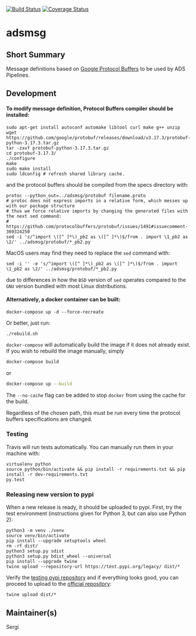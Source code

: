 [![Build Status](https://travis-ci.org/adsabs/ADSPipelineMsg.svg)](https://travis-ci.org/adsabs/ADSPipelineMsg)
[![Coverage Status](https://coveralls.io/repos/adsabs/ADSPipelineMsg/badge.svg)](https://coveralls.io/r/adsabs/ADSPipelineMsg)


# adsmsg

## Short Summary

Message definitions based on [Google Protocol Buffers](https://developers.google.com/protocol-buffers/) to be used by ADS Pipelines.

## Development

#### To modify message definition, Protocol Buffers compiler should be installed:

```
sudo apt-get install autoconf automake libtool curl make g++ unzip
wget https://github.com/google/protobuf/releases/download/v3.17.3/protobuf-python-3.17.3.tar.gz
tar -zxvf protobuf-python-3.17.3.tar.gz
cd protobuf-3.17.3/
./configure
make
sudo make install
sudo ldconfig # refresh shared library cache.
```

and the protocol buffers should be compiled from the specs directory with:

```
protoc --python_out=../adsmsg/protobuf filename.proto
# protoc does not express imports in a relative form, which messes up with our package structure
# thus we force relative imports by changing the generated files with the next sed command:
# 	https://github.com/protocolbuffers/protobuf/issues/1491#issuecomment-369324250
sed -i 's/^import \([^ ]*\)_pb2 as \([^ ]*\)$/from . import \1_pb2 as \2/' ../adsmsg/protobuf/*_pb2.py
```
MacOS users may find they need to replace the `sed` command with:
```
sed -i '' -e 's/^import \([^ ]*\)_pb2 as \([^ ]*\)$/from . import \1_pb2 as \2/' ../adsmsg/protobuf/*_pb2.py
```
due to differences in how the `BSD` version of `sed` operates compared to the `GNU` version bundled with most Linux distributions.

 #### Alternatively, a docker container can be built:

```
docker-compose up -d --force-recreate
```

Or better, just run:

```
./rebuild.sh
```

`docker-compose` will automatically build the image if it does not already exist. If you wish to rebuild the image manually, simply

```bash
docker-compose build
```
or

```bash
docker-compose up --build
```
The `--no-cache` flag can be added to stop `docker` from using the cache for the build.

Regardless of the chosen path, this must be run every time the protocol buffers specifications are changed.


### Testing

Travis will run tests automatically. You can manually run them in your machine with:

```
virtualenv python
source python/bin/activate && pip install -r requirements.txt && pip install -r dev-requirements.txt
py.test
```

### Releasing new version to pypi

When a new release is ready, it should be uploaded to pypi. First, try the test environment (instructions given for Python 3, but can also use Python 2):

```
python3 -m venv ./venv
source venv/bin/activate
pip install --upgrade setuptools wheel
rm -rf dist/
python3 setup.py sdist
python3 setup.py bdist_wheel --universal
pip install --upgrade twine
twine upload --repository-url https://test.pypi.org/legacy/ dist/*
```

Verify the [testing pypi repository](https://test.pypi.org/project/adsmsg/) and if everything looks good, you can proceed to upload to the [official repository](https://pypi.org/project/adsmsg/):

```
twine upload dist/*
```


## Maintainer(s)

Sergi
